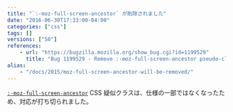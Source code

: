 ```yaml
---
title: "`:-moz-full-screen-ancestor` が削除されました"
date: "2016-06-30T17:33:00-04:00"
categories: ["css"]
tags: []
versions: ["50"]
references:
    - url: "https://bugzilla.mozilla.org/show_bug.cgi?id=1199529"
      title: "Bug 1199529 - Remove :-moz-full-screen-ancestor pseudo-class selector"
alias:
    - "/docs/2015/moz-full-screen-ancestor-will-be-removed/"
---
```

[`:-moz-full-screen-ancestor`](https://developer.mozilla.org/ja/docs/Web/CSS/:-moz-full-screen-ancestor) CSS 疑似クラスは、仕様の一部ではなくなったため、対応が打ち切られました。
